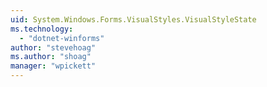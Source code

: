```yaml
---
uid: System.Windows.Forms.VisualStyles.VisualStyleState
ms.technology: 
  - "dotnet-winforms"
author: "stevehoag"
ms.author: "shoag"
manager: "wpickett"
---
```

